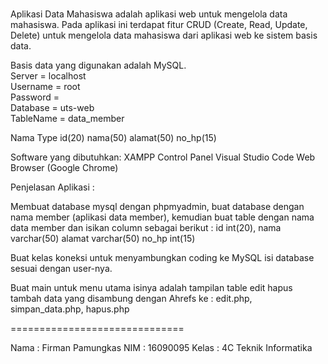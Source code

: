 <br>Aplikasi Data Mahasiswa adalah aplikasi web untuk mengelola data mahasiswa. Pada aplikasi ini terdapat fitur CRUD (Create, Read, Update, Delete) untuk mengelola data mahasiswa dari aplikasi web ke sistem basis data.<br>

Basis data yang digunakan adalah MySQL.<br>
Server = localhost<br>
Username = root<br>
Password =<br>
Database = uts-web<br>
TableName = data_member<br>

Nama Type
id(20)
nama(50)
alamat(50)
no_hp(15)

Software yang dibutuhkan:
XAMPP Control Panel
Visual Studio Code
Web Browser (Google Chrome)

Penjelasan Aplikasi :

Membuat database mysql dengan phpmyadmin, buat database dengan nama member (aplikasi data member), kemudian buat table dengan nama data member dan isikan column sebagai berikut : id int(20), nama varchar(50) alamat varchar(50) no_hp int(15)

Buat kelas koneksi untuk menyambungkan coding ke MySQL isi database sesuai dengan user-nya.

Buat main untuk menu utama isinya adalah tampilan table edit hapus tambah data yang disambung dengan Ahrefs ke : edit.php, simpan_data.php, hapus.php


==============================

Nama  : Firman Pamungkas
NIM   : 16090095
Kelas : 4C Teknik Informatika
